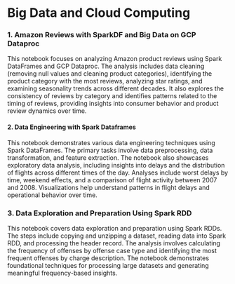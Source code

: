 # Big Data and Cloud Computing


### 1. Amazon Reviews with SparkDF and Big Data on GCP Dataproc
This notebook focuses on analyzing Amazon product reviews using Spark DataFrames and GCP Dataproc. The analysis includes data cleaning (removing null values and cleaning product categories), identifying the product category with the most reviews, analyzing star ratings, and examining seasonality trends across different decades. It also explores the consistency of reviews by category and identifies patterns related to the timing of reviews, providing insights into consumer behavior and product review dynamics over time.

#### 2. Data Engineering with Spark Dataframes
This notebook demonstrates various data engineering techniques using Spark DataFrames. The primary tasks involve data preprocessing, data transformation, and feature extraction. The notebook also showcases exploratory data analysis, including insights into delays and the distribution of flights across different times of the day. Analyses include worst delays by time, weekend effects, and a comparison of flight activity between 2007 and 2008. Visualizations help understand patterns in flight delays and operational behavior over time.

### 3. Data Exploration and Preparation Using Spark RDD
This notebook covers data exploration and preparation using Spark RDDs. The steps include copying and unzipping a dataset, reading data into Spark RDD, and processing the header record. The analysis involves calculating the frequency of offenses by offense case type and identifying the most frequent offenses by charge description. The notebook demonstrates foundational techniques for processing large datasets and generating meaningful frequency-based insights.
